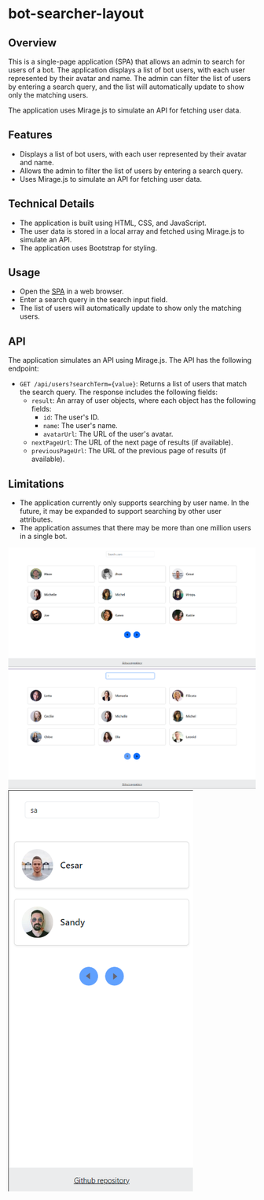 # bot-searcher-layout

Overview
--------

This is a single-page application (SPA) that allows an admin to search for users of a bot. The application displays a list of bot users, with each user represented by their avatar and name. The admin can filter the list of users by entering a search query, and the list will automatically update to show only the matching users.

The application uses Mirage.js to simulate an API for fetching user data.

Features
--------

* Displays a list of bot users, with each user represented by their avatar and name.
* Allows the admin to filter the list of users by entering a search query.
* Uses Mirage.js to simulate an API for fetching user data.

Technical Details
-----------------

* The application is built using HTML, CSS, and JavaScript.
* The user data is stored in a local array and fetched using Mirage.js to simulate an API.
* The application uses Bootstrap for styling.

Usage
-----

* Open the <a href='https://mkh1n.github.io/user-searcher'>SPA</a> in a web browser.
* Enter a search query in the search input field.
* The list of users will automatically update to show only the matching users.

API
---

The application simulates an API using Mirage.js. The API has the following endpoint:

* `GET /api/users?searchTerm={value}`: Returns a list of users that match the search query. The response includes the following fields:
	+ `result`: An array of user objects, where each object has the following fields:
		- `id`: The user's ID.
		- `name`: The user's name.
		- `avatarUrl`: The URL of the user's avatar.
	+ `nextPageUrl`: The URL of the next page of results (if available).
	+ `previousPageUrl`: The URL of the previous page of results (if available).

Limitations
-----------

* The application currently only supports searching by user name. In the future, it may be expanded to support searching by other user attributes.
* The application assumes that there may be more than one million users in a single bot.

![alt text](image.png)
![alt text](image-1.png)
![alt text](image-2.png)
